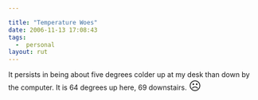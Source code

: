 ```yaml
---

title: "Temperature Woes"
date: 2006-11-13 17:08:43
tags:
  -  personal
layout: rut
---
```


It persists in being about five degrees colder up at my desk than down by the computer.  It is 64 degrees up here, 69 downstairs.  <font size="+2">&#x2639;</font>

